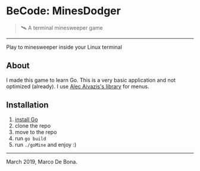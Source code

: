 # BeCode: MinesDodger

> 🛰️ A terminal minesweeper game

* * *

Play to minesweeper inside your Linux terminal

## About

I made this game to learn Go. This is a very basic application and not optimized (already).
I use [Alec Aivazis's library](https://github.com/AlecAivazis/survey) for menus.

## Installation

1. [install Go](https://golang.org/doc/install)
2. clone the repo
3. move to the repo
4. run `go build`
5. run `./goMine` and enjoy :)

* * *

March 2019, Marco De Bona.
